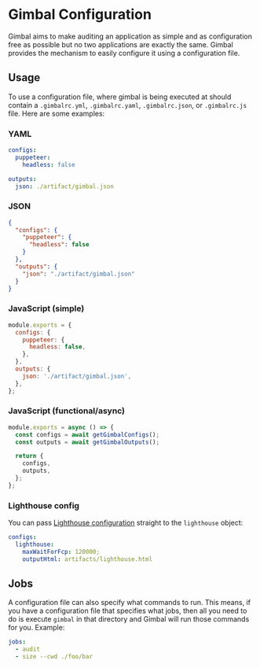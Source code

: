 # Gimbal Configuration

Gimbal aims to make auditing an application as simple and as configuration free as possible but no two applications are exactly the same. Gimbal provides the mechanism to easily configure it using a configuration file.

## Usage

To use a configuration file, where gimbal is being executed at should contain a `.gimbalrc.yml`, `.gimbalrc.yaml`, `.gimbalrc.json`, or `.gimbalrc.js` file. Here are some examples:

### YAML

```yaml
configs:
  puppeteer:
    headless: false

outputs:
  json: ./artifact/gimbal.json
```

### JSON

```json
{
  "configs": {
    "puppeteer": {
      "headless": false
    }
  },
  "outputs": {
    "json": "./artifact/gimbal.json"
  }
}
```

### JavaScript (simple)

```javascript
module.exports = {
  configs: {
    puppeteer: {
      headless: false,
    },
  },
  outputs: {
    json: './artifact/gimbal.json',
  },
};
```

### JavaScript (functional/async)

```javascript
module.exports = async () => {
  const configs = await getGimbalConfigs();
  const outputs = await getGimbalOutputs();

  return {
    configs,
    outputs,
  };
};
```

### Lighthouse config

You can pass [Lighthouse configuration](https://github.com/GoogleChrome/lighthouse/blob/master/docs/configuration.md) straight to the `lighthouse` object:

```yaml
configs:
  lighthouse:
    maxWaitForFcp: 120000;
    outputHtml: artifacts/lighthouse.html
```

## Jobs

A configuration file can also specify what commands to run. This means, if you have a configuration file that specifies what jobs, then all you need to do is execute `gimbal` in that directory and Gimbal will run those commands for you. Example:

```yaml
jobs:
  - audit
  - size --cwd ./foo/bar
```
